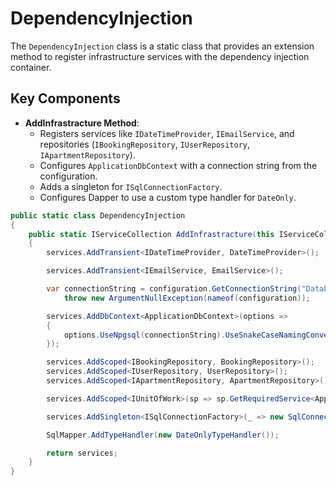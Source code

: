 # DependencyInjection

The `DependencyInjection` class is a static class that provides an extension method to register infrastructure services with the dependency injection container.

## Key Components

- **AddInfrastracture Method**: 
  - Registers services like `IDateTimeProvider`, `IEmailService`, and repositories (`IBookingRepository`, `IUserRepository`, `IApartmentRepository`).
  - Configures `ApplicationDbContext` with a connection string from the configuration.
  - Adds a singleton for `ISqlConnectionFactory`.
  - Configures Dapper to use a custom type handler for `DateOnly`.

```csharp
public static class DependencyInjection
{
    public static IServiceCollection AddInfrastracture(this IServiceCollection services, IConfiguration configuration)
    {
        services.AddTransient<IDateTimeProvider, DateTimeProvider>();

        services.AddTransient<IEmailService, EmailService>();

        var connectionString = configuration.GetConnectionString("Database") ??
            throw new ArgumentNullException(nameof(configuration));

        services.AddDbContext<ApplicationDbContext>(options =>
        {
            options.UseNpgsql(connectionString).UseSnakeCaseNamingConvention(); // Use SnakeCaseNamingConventions
        });

        services.AddScoped<IBookingRepository, BookingRepository>();
        services.AddScoped<IUserRepository, UserRepository>();
        services.AddScoped<IApartmentRepository, ApartmentRepository>();

        services.AddScoped<IUnitOfWork>(sp => sp.GetRequiredService<ApplicationDbContext>());

        services.AddSingleton<ISqlConnectionFactory>(_ => new SqlConnectionFactory(connectionString));

        SqlMapper.AddTypeHandler(new DateOnlyTypeHandler());

        return services;
    }
} 